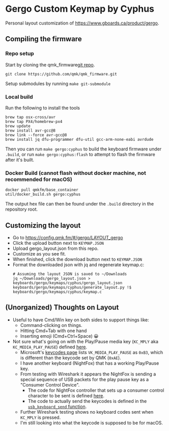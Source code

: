 # Gergo Custom Keymap by Cyphus

Personal layout customization of https://www.gboards.ca/product/gergo.

## Compiling the firmware

### Repo setup
Start by cloning the qmk_firmware[git repo][qmk_firmware].

```
git clone https://github.com/qmk/qmk_firmware.git
```

Setup submodules by running `make git-submodule`

### Local build

Run the following to install the tools

```
brew tap osx-cross/avr
brew tap PX4/homebrew-px4
brew update
brew install avr-gcc@8
brew link --force avr-gcc@8
brew install jq dfu-programmer dfu-util gcc-arm-none-eabi avrdude
```

Then you can run `make gergo:cyphus` to build the keyboard firmware under
`.build`, or run `make gergo:cyphus:flash` to attempt to flash the firmware
after it's built.

### Docker Build (cannot flash without docker machine, not recommended for macOS)

```
docker pull qmkfm/base_container
util/docker_build.sh gergo:cyphus
```

The output hex file can then be found under the `.build` directory in the
repository root.

## Customizing the layout

* Go to https://config.qmk.fm/#/gergo/LAYOUT_gergo
* Click the upload button next to `KEYMAP.JSON`
* Upload gergo_layout.json from this repo.
* Customize as you see fit.
* When finished, click the download button next to `KEYMAP.JSON`
* Format the downloaded json with jq and regenerate keymap.c:
  ```
  # Assuming the layout JSON is saved to ~/Downloads
  jq ~/Downloads/gergo_layout.json > keyboards/gergo/keymaps/cyphus/gergo_layout.json
  keyboards/gergo/keymaps/cyphus/generate_layout.py !$ keyboards/gergo/keymaps/cyphus/keymap.c
  ```

## (Unorganized) Thoughts on Layout

* Useful to have Cmd/Win key on both sides to support things like:
  * Command-clicking on things.
  * Hitting Cmd+Tab with one hand
  * Inserting emoji (Cmd+Ctrl+Space) 😀
* Not sure what's going on with the Play/Pause media key (`KC_MPLY` aka
  `KC_MEDIA_PLAY_PAUSE`) defined [here][KC_MPLY].
  * Microsoft's [keycodes page][VK_MEDIA_PLAY_PAUSE] lists
    `VK_MEDIA_PLAY_PAUSE` as `0xB3`, which is different than the keycode set by
    QMK (`0xAE`).
  * I have another keyboard (NightFox) that has a working Play/Pause key.
  * From testing with Wireshark it appears the NightFox is sending a special
    sequence of USB packets for the play pause key as a "Consumer Control
    Device".
    * The code for NightFox controller that sets up a consumer control
      character to be sent is defined [here][Output_consCtrlSend_capability].
    * The code to actually send the keycodes is defined in the
      [`usb_keyboard_send` function][usb_keyboard_send].
  * Further Wireshark testing shows no keyboard codes sent when `KC_MPLY` is
    pressed.
  * I'm still looking into what the keycode is supposed to be for macOS.

[qmk_firmware]: https://github.com/qmk/qmk_firmware/
[KC_MPLY]: https://github.com/qmk/qmk_firmware/blob/master/tmk_core/common/keycode.h#L175
[VK_MEDIA_PLAY_PAUSE]: https://docs.microsoft.com/en-us/windows/win32/inputdev/virtual-key-codes#VK_MEDIA_PLAY_PAUSE
[Output_consCtrlSend_capability]: https://github.com/kiibohd/controller/blob/f3af41c46fc72c26015cbdc1c1189f3d20842e94/Output/USB/output_usb.c#L263-L302
[usb_keyboard_send]: https://github.com/kiibohd/controller/blob/f3af41c46fc72c26015cbdc1c1189f3d20842e94/Output/USB/arm/usb_keyboard.c#L203
